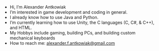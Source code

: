 - Hi, I’m Alexander Antkowiak
- I’m interested in game development and coding in general.
- I already know how to use Java and Python.
- I’m currently learning how to use Unity, the C languages (C, C#, & C++), and HTML.
- My Hobbys include gaming, building PCs, and building custom mechanical keyboards
- How to reach me: alexander.f.antkowiak@gmail.com

<!---
alex1111a/alex1111a is a ✨ special ✨ repository because its `README.md` (this file) appears on your GitHub profile.
You can click the Preview link to take a look at your changes.
--->
